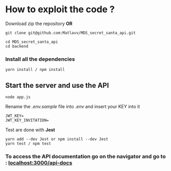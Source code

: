# How to exploit the code ?

Download zip the repository **OR**
```
git clone git@github.com:Matlavv/MDS_secret_santa_api.git
```

```
cd MDS_secret_santa_api
cd backend
```

### Install all the dependencies 
```
yarn install / npm install
```

## Start the server and use the API
```
node app.js
```

Rename the *.env.sample* file into *.env* and insert your KEY into it
```
JWT_KEY=
JWT_KEY_INVITATION=
```
Test are done with **Jest**
```
yarn add --dev Jest or npm install --dev Jest
yarn test / npm test
```

### To access the API documentation go on the navigator and go to : [localhost:3000/api-docs](http://localhost:3000/api-docs/)







